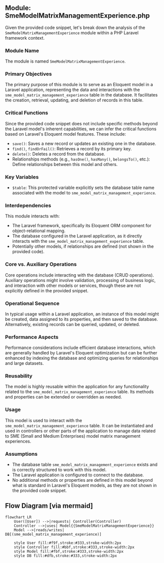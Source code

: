 ## Module: SmeModelMatrixManagementExperience.php
Given the provided code snippet, let's break down the analysis of the `SmeModelMatrixManagementExperience` module within a PHP Laravel framework context.

### Module Name
The module is named `SmeModelMatrixManagementExperience`.

### Primary Objectives
The primary purpose of this module is to serve as an Eloquent model in a Laravel application, representing the data and interactions with the `sme_model_matrix_management_experience` table in the database. It facilitates the creation, retrieval, updating, and deletion of records in this table.

### Critical Functions
Since the provided code snippet does not include specific methods beyond the Laravel model's inherent capabilities, we can infer the critical functions based on Laravel's Eloquent model features. These include:
- `save()`: Saves a new record or updates an existing one in the database.
- `find()`, `findOrFail()`: Retrieves a record by its primary key.
- `delete()`: Deletes a record from the database.
- Relationships methods (e.g., `hasOne()`, `hasMany()`, `belongsTo()`, etc.): Define relationships between this model and others.

### Key Variables
- `$table`: This protected variable explicitly sets the database table name associated with the model to `sme_model_matrix_management_experience`.

### Interdependencies
This module interacts with:
- The Laravel framework, specifically its Eloquent ORM component for object-relational mapping.
- The database configured in the Laravel application, as it directly interacts with the `sme_model_matrix_management_experience` table.
- Potentially other models, if relationships are defined (not shown in the provided code).

### Core vs. Auxiliary Operations
Core operations include interacting with the database (CRUD operations). Auxiliary operations might involve validation, processing of business logic, and interaction with other models or services, though these are not explicitly defined in the provided snippet.

### Operational Sequence
In typical usage within a Laravel application, an instance of this model might be created, data assigned to its properties, and then saved to the database. Alternatively, existing records can be queried, updated, or deleted.

### Performance Aspects
Performance considerations include efficient database interactions, which are generally handled by Laravel's Eloquent optimization but can be further enhanced by indexing the database and optimizing queries for relationships and large datasets.

### Reusability
The model is highly reusable within the application for any functionality related to the `sme_model_matrix_management_experience` table. Its methods and properties can be extended or overridden as needed.

### Usage
This model is used to interact with the `sme_model_matrix_management_experience` table. It can be instantiated and used in controllers or other parts of the application to manage data related to SME (Small and Medium Enterprises) model matrix management experiences.

### Assumptions
- The database table `sme_model_matrix_management_experience` exists and is correctly structured to work with this model.
- The Laravel application is configured to connect to the database.
- No additional methods or properties are defined in this model beyond what is standard in Laravel's Eloquent models, as they are not shown in the provided code snippet.
## Flow Diagram [via mermaid]
```mermaid
flowchart LR
    User([User]) -->|requests| Controller(Controller)
    Controller -->|uses| Model{{SmeModelMatrixManagementExperience}}
    Model -->|reads/writes| DB[(sme_model_matrix_management_experience)]

    style User fill:#f9f,stroke:#333,stroke-width:2px
    style Controller fill:#bbf,stroke:#333,stroke-width:2px
    style Model fill:#fbf,stroke:#333,stroke-width:2px
    style DB fill:#dfb,stroke:#333,stroke-width:2px
```

